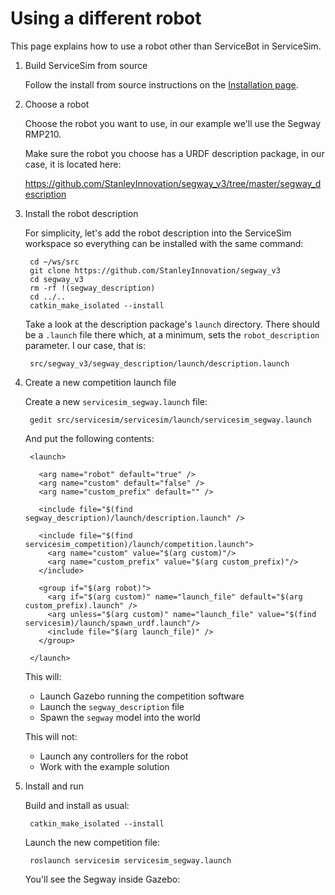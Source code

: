 # Using a different robot

This page explains how to use a robot other than ServiceBot in ServiceSim.

1. Build ServiceSim from source

    Follow the install from source instructions on the [Installation page](Installation.md).

1. Choose a robot

    Choose the robot you want to use, in our example we'll use the Segway RMP210.

    Make sure the robot you choose has a URDF description package, in our case, it is located here:

    https://github.com/StanleyInnovation/segway_v3/tree/master/segway_description

1. Install the robot description

    For simplicity, let's add the robot description into the ServiceSim
    workspace so everything can be installed with the same command:

        cd ~/ws/src
        git clone https://github.com/StanleyInnovation/segway_v3
        cd segway_v3
        rm -rf !(segway_description)
        cd ../..
        catkin_make_isolated --install

    Take a look at the description package's `launch` directory. There should be a `.launch`
    file there which, at a minimum, sets the `robot_description` parameter. I our case,
    that is:

        src/segway_v3/segway_description/launch/description.launch

1. Create a new competition launch file

    Create a new `servicesim_segway.launch` file:

        gedit src/servicesim/servicesim/launch/servicesim_segway.launch

    And put the following contents:

        <launch>

          <arg name="robot" default="true" />
          <arg name="custom" default="false" />
          <arg name="custom_prefix" default="" />

          <include file="$(find segway_description)/launch/description.launch" />

          <include file="$(find servicesim_competition)/launch/competition.launch">
            <arg name="custom" value="$(arg custom)"/>
            <arg name="custom_prefix" value="$(arg custom_prefix)"/>
          </include>

          <group if="$(arg robot)">
            <arg if="$(arg custom)" name="launch_file" default="$(arg custom_prefix).launch" />
            <arg unless="$(arg custom)" name="launch_file" value="$(find servicesim)/launch/spawn_urdf.launch"/>
            <include file="$(arg launch_file)" />
          </group>

        </launch>

    This will:

    * Launch Gazebo running the competition software
    * Launch the `segway_description` file
    * Spawn the `segway` model into the world

    This will not:

    * Launch any controllers for the robot
    * Work with the example solution

1. Install and run

    Build and install as usual:

        catkin_make_isolated --install

    Launch the new competition file:

        roslaunch servicesim servicesim_segway.launch

    You'll see the Segway inside Gazebo:
